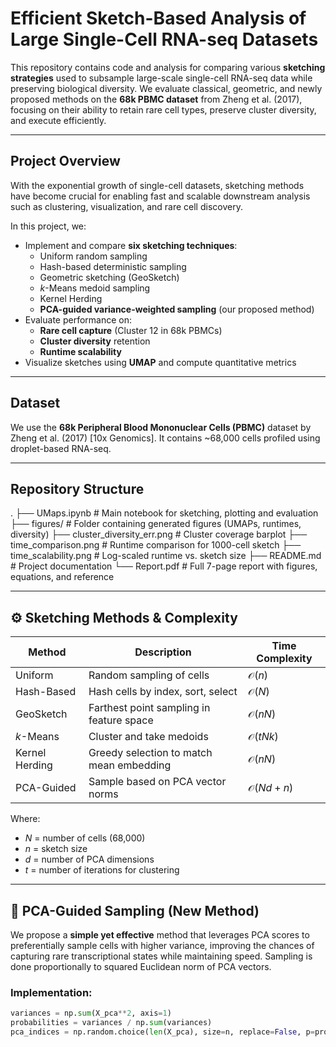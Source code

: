 # Efficient Sketch-Based Analysis of Large Single-Cell RNA-seq Datasets

This repository contains code and analysis for comparing various **sketching strategies** used to subsample large-scale single-cell RNA-seq data while preserving biological diversity. We evaluate classical, geometric, and newly proposed methods on the **68k PBMC dataset** from Zheng et al. (2017), focusing on their ability to retain rare cell types, preserve cluster diversity, and execute efficiently.

---

## Project Overview

With the exponential growth of single-cell datasets, sketching methods have become crucial for enabling fast and scalable downstream analysis such as clustering, visualization, and rare cell discovery.

In this project, we:

- Implement and compare **six sketching techniques**:
  - Uniform random sampling
  - Hash-based deterministic sampling
  - Geometric sketching (GeoSketch)
  - $k$-Means medoid sampling
  - Kernel Herding
  - **PCA-guided variance-weighted sampling** (our proposed method)
- Evaluate performance on:
  - **Rare cell capture** (Cluster 12 in 68k PBMCs)
  - **Cluster diversity** retention
  - **Runtime scalability**
- Visualize sketches using **UMAP** and compute quantitative metrics

---

## Dataset

We use the **68k Peripheral Blood Mononuclear Cells (PBMC)** dataset by Zheng et al. (2017) [10x Genomics]. It contains ~68,000 cells profiled using droplet-based RNA-seq.

---

## Repository Structure

.
├── UMaps.ipynb # Main notebook for sketching, plotting and evaluation
├── figures/ # Folder containing generated figures (UMAPs, runtimes, diversity)
├── cluster_diversity_err.png # Cluster coverage barplot
├── time_comparison.png # Runtime comparison for 1000-cell sketch
├── time_scalability.png # Log-scaled runtime vs. sketch size
├── README.md # Project documentation
└── Report.pdf # Full 7-page report with figures, equations, and reference


---

## ⚙️ Sketching Methods & Complexity

| Method         | Description                                                       | Time Complexity                |
|----------------|-------------------------------------------------------------------|--------------------------------|
| Uniform        | Random sampling of cells                                          | $\mathcal{O}(n)$               |
| Hash-Based     | Hash cells by index, sort, select                                 | $\mathcal{O}(N)$               |
| GeoSketch      | Farthest point sampling in feature space                          | $\mathcal{O}(nN)$              |
| $k$-Means      | Cluster and take medoids                                          | $\mathcal{O}(tNk)$             |
| Kernel Herding | Greedy selection to match mean embedding                          | $\mathcal{O}(nN)$              |
| PCA-Guided     | Sample based on PCA vector norms                                  | $\mathcal{O}(Nd + n)$          |

Where:
- $N$ = number of cells (68,000)
- $n$ = sketch size
- $d$ = number of PCA dimensions
- $t$ = number of iterations for clustering

---

## 🧠 PCA-Guided Sampling (New Method)

We propose a **simple yet effective** method that leverages PCA scores to preferentially sample cells with higher variance, improving the chances of capturing rare transcriptional states while maintaining speed. Sampling is done proportionally to squared Euclidean norm of PCA vectors.

### Implementation:
```python
variances = np.sum(X_pca**2, axis=1)
probabilities = variances / np.sum(variances)
pca_indices = np.random.choice(len(X_pca), size=n, replace=False, p=probabilities)





